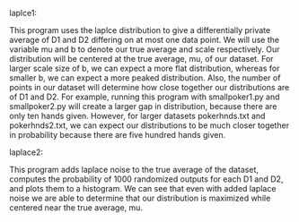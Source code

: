 laplce1:

 This program uses the laplce distribution to give a differentially private average of D1 and D2 differing on at most one data point. We will use the variable mu and b to denote our true average and scale respectively. Our distribution will be centered at the true average, mu, of our dataset. For larger scale size of b, we can expect a more flat distribution, whereas for smaller b, we can expect a more peaked distribution. Also, the number of points in our dataset will determine how close together our distributions are of D1 and D2. For example, running this program with smallpoker1.py and smallpoker2.py will create a larger gap in distribution, because there are only ten hands given. However, for larger datasets pokerhnds.txt and pokerhnds2.txt, we can expect our distributions to be much closer together in probability because there are five hundred hands given. 


laplace2:

This program adds laplace noise to the true average of the dataset, computes the probability of 1000 randomized outputs for each D1 and D2, and plots them to a histogram. We can see that even with added laplace noise we are able to determine that our distribution is maximized while centered near the true average, mu.
